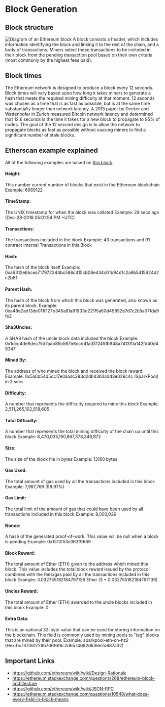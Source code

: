 # Block Generation

## Block structure
![Diagram of an Ethereum block](https://i.stack.imgur.com/eOwjD.png)
A block consists a header, which includes information identifying the block and linking it to the rest of the chain, and a body of transactions. Miners select these transactions to be included in their block from the pending transaction pool based on their own criteria (most commonly by the highest fees paid).

## Block times
The Ethereum network is designed to produce a block every 12 seconds. Block times will vary based upon how long it takes miners to generate a hash that meets the required mining difficulty at that moment. 12 seconds was chosen as a time that is as fast as possible, but is at the same time substantially longer than network latency. A 2013 paper by Decker and Wattenhofer in Zurich measured Bitcoin network latency and determined that 12.6 seconds is the time it takes for a new block to propagate to 95% of nodes. The goal of the 12 second design is to allow the network to propagate blocks as fast as possible without causing miners to find a significant number of stale blocks.

## Etherscan example explained
All of the following examples are based on [this block](https://etherscan.io/block/6969122).

#### Height:
This number current number of blocks that exist in the Ethereum blockchain 
Example: 6969122

#### TimeStamp:
The UNIX timestamp for when the block was collated
Example: 29 secs ago (Dec-28-2018 05:01:54 PM +UTC)

#### Transactions:
The transactions included in the block
Example: 43 transactions and 91 contract Internal Transactions in this Block

#### Hash:
The hash of the block itself
Example: 0xa6312ebbcea717972344bc598c415cb08e434c01b94d1c2a9b5415624d2c2b81

#### Parent Hash:
The hash of the block from which this block was generated, also known as its parent block.
Example: 0xa48e2ad13de011f127b345a81a91933d221f5a60d45852e7d7c2b5a07fda9fe2

#### Sha3Uncles:
A SHA3 hash of the uncle block data included the block
Example: 0x1dcc4de8dec75d7aab85b567b6ccd41ad312451b948a7413f0a142fd40d49347

#### Mined By:
The address of who mined the block and received the block reward
Example: 0x5a0b54d5dc17e0aadc383d2db43b0a0d3e029c4c (SparkPool) in 2 secs

#### Difficulty:
A number that represents the difficulty required to mine this block
Example: 2,511,265,102,818,605

#### Total Difficulty:
A number that represents the total mining difficulty of the chain up until this block
Example: 8,470,035,190,867,378,349,872

#### Size:
The size of the block file in bytes
Example: 13160 bytes

#### Gas Used:
The total amount of gas used by all the transactions included in this block
Example: 7,997,769 (99.97%)

#### Gas Limit:
The total limit of the amount of gas that could have been used by all transactions included in this block
Example: 8,000,029

#### Nonce:
A hash of the generated proof-of-work. This value will be null when a block is pending
Example: 0x1510f53c063f9669

#### Block Reward:
The total amount of Ether (ETH) given to the address which mined this block. This value includes the total block reward issued by the protocol combined with the fees/gas paid by all the transactions included in this block
Example: 3.032755182184797136 Ether (3 + 0.032755182184797136)

#### Uncles Reward:
The total amount of Ether (ETH) awarded to the uncle blocks included in this block
Example: 0

#### Extra Data:
This is an optional 32-byte value that can be used for storing information on the blockchain. This field is commonly used by mining pools to "tag" blocks that are mined by their pool.
Example: sparkpool-eth-cn-hz2 (Hex:0x737061726b706f6f6c2d6574682d636e2d687a32)

## Important Links
* https://github.com/ethereum/wiki/wiki/Design-Rationale
* https://ethereum.stackexchange.com/questions/268/ethereum-block-architecture
* https://github.com/ethereum/wiki/wiki/JSON-RPC
* https://ethereum.stackexchange.com/questions/10548/what-does-every-field-in-block-means
